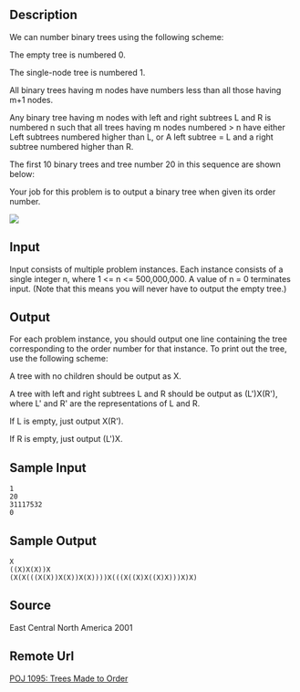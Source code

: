 ## Description
We can number binary trees using the following scheme:

The empty tree is numbered 0.

The single-node tree is numbered 1.

All binary trees having m nodes have numbers less than all those having m+1 nodes.

Any binary tree having m nodes with left and right subtrees L and R is numbered n such that all trees having m nodes numbered > n have either Left subtrees numbered higher than L, or A left subtree = L and a right subtree numbered higher than R.

The first 10 binary trees and tree number 20 in this sequence are shown below:

Your job for this problem is to output a binary tree when given its order number.

<img src="http://poj.org/images/1095/1095_1.gif">

## Input
Input consists of multiple problem instances. Each instance consists of a single integer n, where 1 <= n <= 500,000,000. A value of n = 0 terminates input. (Note that this means you will never have to output the empty tree.)

## Output
For each problem instance, you should output one line containing the tree corresponding to the order number for that instance. To print out the tree, use the following scheme:

A tree with no children should be output as X.

A tree with left and right subtrees L and R should be output as (L')X(R'), where L' and R' are the representations of L and R.

  If L is empty, just output X(R').

  If R is empty, just output (L')X.

## Sample Input
    1
    20
    31117532
    0

## Sample Output
    X
    ((X)X(X))X
    (X(X(((X(X))X(X))X(X))))X(((X((X)X((X)X)))X)X)

## Source
East Central North America 2001

## Remote Url
[POJ 1095: Trees Made to Order](http://poj.org/problem?id=1095)
